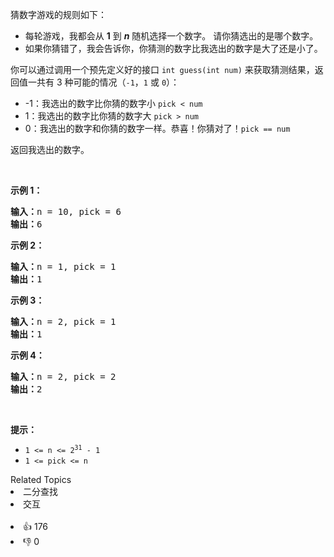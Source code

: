 <p>猜数字游戏的规则如下：</p>

<ul>
	<li>每轮游戏，我都会从 <strong>1</strong> 到 <em><strong>n</strong></em> 随机选择一个数字。 请你猜选出的是哪个数字。</li>
	<li>如果你猜错了，我会告诉你，你猜测的数字比我选出的数字是大了还是小了。</li>
</ul>

<p>你可以通过调用一个预先定义好的接口 <code>int guess(int num)</code> 来获取猜测结果，返回值一共有 3 种可能的情况（<code>-1</code>，<code>1</code> 或 <code>0</code>）：</p>

<ul>
	<li>-1：我选出的数字比你猜的数字小 <code>pick < num</code></li>
	<li>1：我选出的数字比你猜的数字大 <code>pick > num</code></li>
	<li>0：我选出的数字和你猜的数字一样。恭喜！你猜对了！<code>pick == num</code></li>
</ul>

<p>返回我选出的数字。</p>

<p> </p>

<p><strong>示例 1：</strong></p>

<pre>
<strong>输入：</strong>n = 10, pick = 6
<strong>输出：</strong>6
</pre>

<p><strong>示例 2：</strong></p>

<pre>
<strong>输入：</strong>n = 1, pick = 1
<strong>输出：</strong>1
</pre>

<p><strong>示例 3：</strong></p>

<pre>
<strong>输入：</strong>n = 2, pick = 1
<strong>输出：</strong>1
</pre>

<p><strong>示例 4：</strong></p>

<pre>
<strong>输入：</strong>n = 2, pick = 2
<strong>输出：</strong>2
</pre>

<p> </p>

<p><strong>提示：</strong></p>

<ul>
	<li><code>1 <= n <= 2<sup>31</sup> - 1</code></li>
	<li><code>1 <= pick <= n</code></li>
</ul>
<div><div>Related Topics</div><div><li>二分查找</li><li>交互</li></div></div><br><div><li>👍 176</li><li>👎 0</li></div>